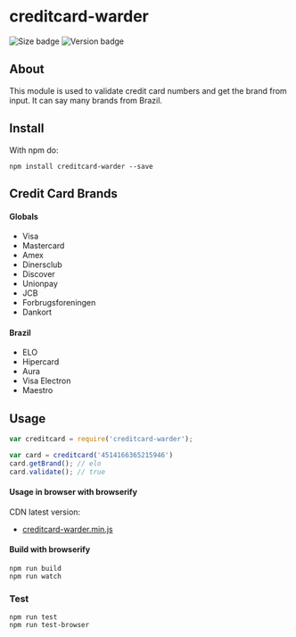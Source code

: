 # creditcard-warder

![Size badge](http://img.badgesize.io/apoiase/creditcard-warder/master/dist/creditcard-warder.min.js.svg) ![Version badge](https://img.shields.io/npm/v/creditcard-warder.svg)

## About

This module is used to validate credit card numbers and get the brand from input. It can say many brands from Brazil.

## Install
With npm do:

```
npm install creditcard-warder --save
```

## Credit Card Brands

#### Globals
* Visa
* Mastercard
* Amex
* Dinersclub
* Discover
* Unionpay
* JCB
* Forbrugsforeningen
* Dankort

#### Brazil
* ELO
* Hipercard
* Aura
* Visa Electron
* Maestro

## Usage

```javascript
var creditcard = require('creditcard-warder');

var card = creditcard('4514166365215946')
card.getBrand(); // elo
card.validate(); // true
```

#### Usage in browser with browserify
CDN latest version:
- [creditcard-warder.min.js](https://unpkg.com/creditcard-warder)

#### Build with browserify
```
npm run build
npm run watch
```

### Test
```
npm run test
npm run test-browser
```
